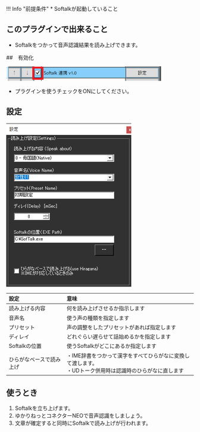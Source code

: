 !!! Info "前提条件"
    * Softalkが起動していること

## このプラグインで出来ること

* Softalkをつかって音声認識結果を読み上げできます。

##　有効化

![棒読み](images/plugin_softalk_p1.png)

* プラグインを使うチェックをONにしてください。

## 設定

![棒読み](images/plugin_softalk_p2.png)

|設定|意味|
|:--|:---|
|読み上げる内容|何を読み上げさせるか指示します|
|音声名|使う声の種類を指定します|
|プリセット|声の調整をしたプリセットがあれば指定します|
|ディレイ|どれぐらい遅らせて話始めるかを指定します|
|Softalkの位置|使うSoftalkがどこにあるか指定します|
|ひらがなベースで読み上げ|・IME辞書をつかって漢字をすべてひらがなに変換して渡します。<br>・UDトーク併用時は認識時のひらがなに直します|

## 使うとき

1. Softalkを立ち上げます。
1. ゆかりねっとコネクターNEOで音声認識をしましょう。
1. 文章が確定すると同時にSoftalkで読み上げが行われます。
